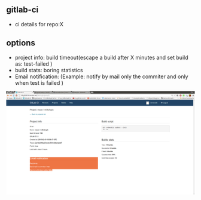gitlab-ci
----
- ci details for repo:X

options
----
- project info: build timeout(escape a build after X minutes and set build as: test-failed )
- build stats: boring statistics
- Email notification: (Example: notify by mail only the commiter and only when test is failed )

![notifications](../png/report.png)

